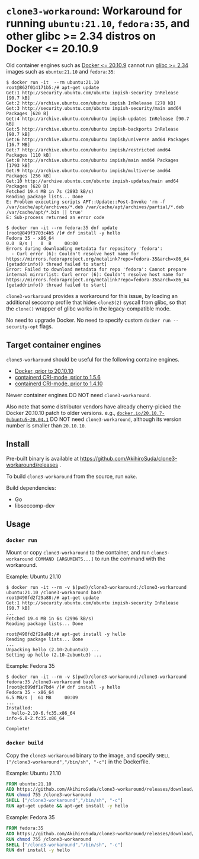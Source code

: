 # `clone3-workaround`: Workaround for running `ubuntu:21.10`, `fedora:35`, and other glibc >= 2.34 distros on Docker <= 20.10.9

Old container engines such as [Docker <= 20.10.9](https://github.com/moby/moby/pull/42836) cannot run
[glibc >= 2.34](https://github.com/bminor/glibc/commit/d8ea0d0168b190bdf138a20358293c939509367f) images such as `ubuntu:21.10` and `fedora:35`:

```console
$ docker run -it  --rm ubuntu:21.10
root@862f014171b5:/# apt-get update
Get:1 http://security.ubuntu.com/ubuntu impish-security InRelease [90.7 kB]
Get:2 http://archive.ubuntu.com/ubuntu impish InRelease [270 kB]
Get:3 http://security.ubuntu.com/ubuntu impish-security/main amd64 Packages [620 B]
Get:4 http://archive.ubuntu.com/ubuntu impish-updates InRelease [90.7 kB]
Get:5 http://archive.ubuntu.com/ubuntu impish-backports InRelease [90.7 kB]
Get:6 http://archive.ubuntu.com/ubuntu impish/universe amd64 Packages [16.7 MB]
Get:7 http://archive.ubuntu.com/ubuntu impish/restricted amd64 Packages [110 kB]
Get:8 http://archive.ubuntu.com/ubuntu impish/main amd64 Packages [1793 kB]
Get:9 http://archive.ubuntu.com/ubuntu impish/multiverse amd64 Packages [256 kB]
Get:10 http://archive.ubuntu.com/ubuntu impish-updates/main amd64 Packages [620 B]
Fetched 19.4 MB in 7s (2893 kB/s)
Reading package lists... Done
E: Problem executing scripts APT::Update::Post-Invoke 'rm -f /var/cache/apt/archives/*.deb /var/cache/apt/archives/partial/*.deb /var/cache/apt/*.bin || true'
E: Sub-process returned an error code
```

```console
$ docker run -it --rm fedora:35 dnf update
[root@849f3703c4b5 /]# dnf install -y hello
Fedora 35 - x86_64                                                                                                                                                                                 0.0  B/s |   0  B     00:00
Errors during downloading metadata for repository 'fedora':
  - Curl error (6): Couldn't resolve host name for https://mirrors.fedoraproject.org/metalink?repo=fedora-35&arch=x86_64 [getaddrinfo() thread failed to start]
Error: Failed to download metadata for repo 'fedora': Cannot prepare internal mirrorlist: Curl error (6): Couldn't resolve host name for https://mirrors.fedoraproject.org/metalink?repo=fedora-35&arch=x86_64 [getaddrinfo() thread failed to start]
```

`clone3-workaround` provides a workaround for this issue, by loading an additional seccomp profile that hides `clone3(2)` syscall from glibc, so that
the `clone()` wrapper of glibc works in the legacy-compatible mode.

No need to upgrade Docker. No need to specify custom `docker run --security-opt` flags.

## Target container engines
`clone3-workaround` should be useful for the following containe engines.

- [Docker, prior to 20.10.10](https://github.com/moby/moby/pull/42836)
- [containerd CRI-mode, prior to 1.5.6](https://github.com/containerd/containerd/pull/6013)
- [containerd CRI-mode, prior to 1.4.10](https://github.com/containerd/containerd/pull/6014)

Newer container engines DO NOT need `clone3-workaround`.

Also note that some distributor vendors have already cherry-picked the Docker 20.10.10 patch to older versions.
e.g., [`docker.io/20.10.7-0ubuntu5~20.04.1`](https://bugs.launchpad.net/cloud-images/+bug/1943049) DO NOT need `clone3-workaround`, although its version number is smaller than `20.10.10`.

## Install

Pre-built binary is available at https://github.com/AkihiroSuda/clone3-workaround/releases .

To build `clone3-workaround` from the source, run `make`.

Build dependencies:
- Go
- libseccomp-dev

## Usage

### `docker run`

Mount or copy `clone3-workaround` to the container, and run `clone3-workaround COMMAND [ARGUMENTS...]` to run the command with the workaround.

Example: Ubuntu 21.10
```console
$ docker run -it --rm -v $(pwd)/clone3-workaround:/clone3-workaround ubuntu:21.10 /clone3-workaround bash
root@490fd2f29a88:/# apt-get update
Get:1 http://security.ubuntu.com/ubuntu impish-security InRelease [90.7 kB]
...
Fetched 19.4 MB in 6s (2996 kB/s)
Reading package lists... Done

root@490fd2f29a88:/# apt-get install -y hello
Reading package lists... Done
...
Unpacking hello (2.10-2ubuntu3) ...
Setting up hello (2.10-2ubuntu3) ...
```

Example: Fedora 35
```console
$ docker run -it --rm -v $(pwd)/clone3-workaround:/clone3-workaround fedora:35 /clone3-workaround bash
[root@c699df1e7bd4 /]# dnf install -y hello
Fedora 35 - x86_64                                                                                                                                                                                 6.5 MB/s |  61 MB     00:09
...
Installed:
  hello-2.10-6.fc35.x86_64                                                                                          info-6.8-2.fc35.x86_64

Complete!
```

### `docker build`

Copy the `clone3-workaround` binary to the image, and specify `SHELL ["/clone3-workaround","/bin/sh", "-c"]` in the Dockerfile.

Example: Ubuntu 21.10
```dockerfile
FROM ubuntu:21.10
ADD https://github.com/AkihiroSuda/clone3-workaround/releases/download/v1.0.0/clone3-workaround.x86_64 /clone3-workaround
RUN chmod 755 /clone3-workaround
SHELL ["/clone3-workaround","/bin/sh", "-c"]
RUN apt-get update && apt-get install -y hello
```

Example: Fedora 35
```dockerfile
FROM fedora:35
ADD https://github.com/AkihiroSuda/clone3-workaround/releases/download/v1.0.0/clone3-workaround.x86_64 /clone3-workaround
RUN chmod 755 /clone3-workaround
SHELL ["/clone3-workaround","/bin/sh", "-c"]
RUN dnf install -y hello
```
